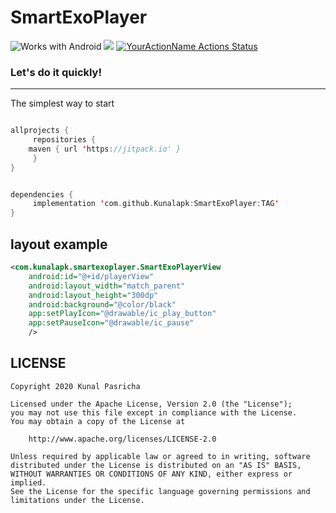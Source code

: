 # SmartExoPlayer

![Works with Android](https://img.shields.io/badge/Works_with-Android-green?style=flat-square)
[![](https://jitpack.io/v/Kunalapk/SmartExoPlayer.svg)](https://jitpack.io/#Kunalapk/SmartExoPlayer)
[![YourActionName Actions Status](https://github.com/Kunalapk/SmartExoPlayer/workflows/Android%20CI/badge.svg)](https://github.com/Kunalapk/SmartExoPlayer/actions)


### Let's do it quickly!
---------------------------
The simplest way to start

```kotlin

allprojects {
     repositories {
	maven { url 'https://jitpack.io' }
     }
}


dependencies {
     implementation 'com.github.Kunalapk:SmartExoPlayer:TAG'
}
```


## layout example
```xml
<com.kunalapk.smartexoplayer.SmartExoPlayerView
	android:id="@+id/playerView"
	android:layout_width="match_parent"
	android:layout_height="300dp"
	android:background="@color/black"
	app:setPlayIcon="@drawable/ic_play_button"
	app:setPauseIcon="@drawable/ic_pause"
	/>
```

## LICENSE
	Copyright 2020 Kunal Pasricha

	Licensed under the Apache License, Version 2.0 (the "License");
	you may not use this file except in compliance with the License.
	You may obtain a copy of the License at

	    http://www.apache.org/licenses/LICENSE-2.0

	Unless required by applicable law or agreed to in writing, software
	distributed under the License is distributed on an "AS IS" BASIS,
	WITHOUT WARRANTIES OR CONDITIONS OF ANY KIND, either express or implied.
	See the License for the specific language governing permissions and
	limitations under the License.
